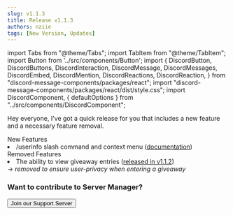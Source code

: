 ```yaml
---
slug: v1.1.3
title: Release v1.1.3
authors: nziie
tags: [New Version, Updates]
---
```

import Tabs from "@theme/Tabs";
import TabItem from "@theme/TabItem";
import Button from '../src/components/Button';
import { DiscordButton, DiscordButtons, DiscordInteraction, DiscordMessage, DiscordMessages, DiscordEmbed, DiscordMention, DiscordReactions, DiscordReaction, } from "discord-message-components/packages/react"; import "discord-message-components/packages/react/dist/style.css"; import DiscordComponent, { defaultOptions } from "../src/components/DiscordComponent";

Hey everyone, I've got a quick release for you that includes a new feature and a necessary feature removal.

<div className="box blurple animation no-background">
<div className="title">
New Features
</div>
<li><span className="mention">/userinfo</span> slash command and context menu (<a href="../../documentation/utility" className="discord-link">documentation</a>)</li>
</div>

<div className="box red animation no-background">
<div className="title">
Removed Features
</div>
<li>The ability to view giveaway entries (<a href="./v1.1.2" className="discord-link">released in v1.1.2</a>)</li>
→ <em>removed to ensure user-privacy when entering a giveaway</em>
</div>

<h3>Want to contribute to Server Manager?</h3>

<div className="pyc-hero__actions">
  <Button link="https://discord.gg/6bCKvP24kb">Join our Support Server</Button>
</div>
